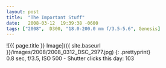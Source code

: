 ```yaml
---
layout: post
title:  "The Important Stuff"
date:   2008-03-12  19:39:38 -0600
tags: ["2008",  D300, "18.0-200.0 mm f/3.5-5.6", Genesis]
---
```

![{{ page.title }} Image]({{ site.baseurl }}/images/2008/2008_0312_DSC_2977.jpg)
{: .prettyprint}   
0.8 sec, f/3.5, ISO 500 - Shutter clicks this day: 103